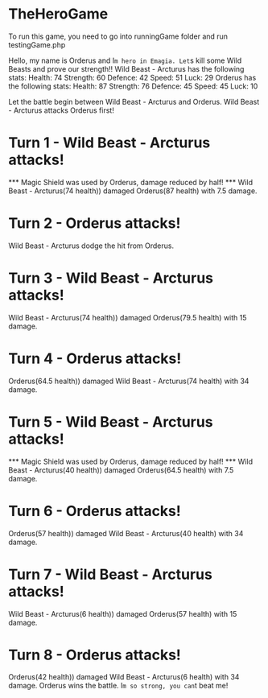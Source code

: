 # TheHeroGame
 
 To run this game, you need to go into runningGame folder and run testingGame.php
 
 Hello, my name is Orderus and I`m hero in Emagia. Let`s kill some Wild Beasts and prove our strength!!
Wild Beast - Arcturus has the following stats: 
Health: 74
Strength: 60
Defence: 42
Speed: 51
Luck: 29
Orderus has the following stats: 
Health: 87
Strength: 76
Defence: 45
Speed: 45
Luck: 10

Let the battle begin between Wild Beast - Arcturus and Orderus.
Wild Beast - Arcturus attacks Orderus first!
# Turn 1 - Wild Beast - Arcturus attacks! #
*** Magic Shield was used by Orderus, damage reduced by half! ***
Wild Beast - Arcturus(74 health)) damaged Orderus(87 health) with 7.5 damage.
# Turn 2 - Orderus attacks! #
Wild Beast - Arcturus dodge the hit from Orderus.
# Turn 3 - Wild Beast - Arcturus attacks! #
Wild Beast - Arcturus(74 health)) damaged Orderus(79.5 health) with 15 damage.
# Turn 4 - Orderus attacks! #
Orderus(64.5 health)) damaged Wild Beast - Arcturus(74 health) with 34 damage.
# Turn 5 - Wild Beast - Arcturus attacks! #
*** Magic Shield was used by Orderus, damage reduced by half! ***
Wild Beast - Arcturus(40 health)) damaged Orderus(64.5 health) with 7.5 damage.
# Turn 6 - Orderus attacks! #
Orderus(57 health)) damaged Wild Beast - Arcturus(40 health) with 34 damage.
# Turn 7 - Wild Beast - Arcturus attacks! #
Wild Beast - Arcturus(6 health)) damaged Orderus(57 health) with 15 damage.
# Turn 8 - Orderus attacks! #
Orderus(42 health)) damaged Wild Beast - Arcturus(6 health) with 34 damage.
Orderus wins the battle. I`m so strong, you can`t beat me!


